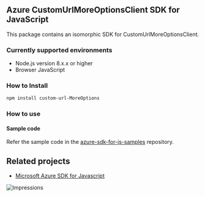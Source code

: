 ## Azure CustomUrlMoreOptionsClient SDK for JavaScript

This package contains an isomorphic SDK for CustomUrlMoreOptionsClient.

### Currently supported environments

- Node.js version 8.x.x or higher
- Browser JavaScript

### How to Install

```bash
npm install custom-url-MoreOptions
```

### How to use

#### Sample code

Refer the sample code in the [azure-sdk-for-js-samples](https://github.com/Azure/azure-sdk-for-js-samples) repository.

## Related projects

- [Microsoft Azure SDK for Javascript](https://github.com/Azure/azure-sdk-for-js)


![Impressions](https://azure-sdk-impressions.azurewebsites.net/api/impressions/azure-sdk-for-js%2Fsdk%2Fcdn%2Farm-cdn%2FREADME.png)